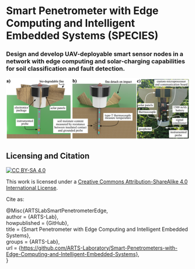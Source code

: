 # Smart Penetrometer with Edge Computing and Intelligent Embedded Systems (SPECIES) 
### Design and develop UAV-deployable smart sensor nodes in a network with edge computing and solar-charging capabilities for soil classification and fault detection.

<p align="center">
<img src="media/header.png" alt="drawing" width="700"/>
</p>
<p align="center">
</p>


## Licensing and Citation

[![CC BY-SA 4.0][cc-by-sa-shield]][cc-by-sa]

This work is licensed under a
[Creative Commons Attribution-ShareAlike 4.0 International License][cc-by-sa].

[cc-by-sa]: http://creativecommons.org/licenses/by-sa/4.0/
[cc-by-sa-image]: https://licensebuttons.net/l/by-sa/4.0/88x31.png
[cc-by-sa-shield]: https://img.shields.io/badge/License-CC%20BY--SA%204.0-lightgrey.svg


Cite as:

@Misc{ARTSLabSmartPenetrometerEdge,  
  author       = {ARTS-Lab},  
  howpublished = {GitHub},  
  title        = {Smart Penetrometer with Edge Computing and Intelligent Embedded Systems},  
  groups       = {ARTS-Lab},  
  url          = {https://github.com/ARTS-Laboratory/Smart-Penetrometers-with-Edge-Computing-and-Intelligent-Embedded-Systems},  
}











